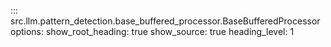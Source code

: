 ::: src.llm.pattern_detection.base_buffered_processor.BaseBufferedProcessor
    options:
        show_root_heading: true
        show_source: true
        heading_level: 1
